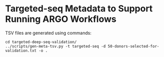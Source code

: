 # Targeted-seq Metadata to Support Running ARGO Workflows

TSV files are generated using commands:

```
cd targeted-deep-seq-validation/
../scripts/gen-meta-tsv.py -t targeted-seq -d 50-donors-selected-for-validation.txt -o .
```

